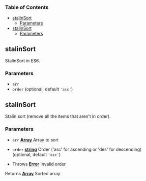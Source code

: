 <!-- Generated by documentation.js. Update this documentation by updating the source code. -->

### Table of Contents

-   [stalinSort][1]
    -   [Parameters][2]
-   [stalinSort][3]
    -   [Parameters][4]

## stalinSort

StalinSort in ES6.

### Parameters

-   `arr`  
-   `order`   (optional, default `'asc'`)

## stalinSort

Stalin sort (remove all the items that aren't in order).

### Parameters

-   `arr` **[Array][5]** Array to sort
-   `order` **[string][6]** Order ('asc' for ascending or 'des' for descending) (optional, default `'asc'`)


-   Throws **[Error][7]** Invalid order

Returns **[Array][5]** Sorted array

[1]: #stalinsort

[2]: #parameters

[3]: #stalinsort-1

[4]: #parameters-1

[5]: https://developer.mozilla.org/docs/Web/JavaScript/Reference/Global_Objects/Array

[6]: https://developer.mozilla.org/docs/Web/JavaScript/Reference/Global_Objects/String

[7]: https://developer.mozilla.org/docs/Web/JavaScript/Reference/Global_Objects/Error
